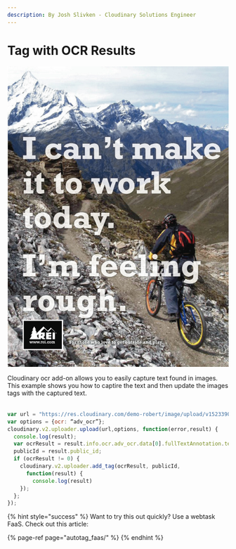 ```yaml
---
description: By Josh Slivken - Cloudinary Solutions Engineer
---
```


# Tag with OCR Results



![Easily Capture Text from Images](../.gitbook/assets/ec18d5b63b46a112b486a97a9d8885d7.jpg)

Cloudinary ocr add-on allows you to easily capture text found in images.   This example shows you how to  captire the text and then update the images tags with the captured text.

```javascript

var url = "https://res.cloudinary.com/demo-robert/image/upload/v1523390181/ec18d5b63b46a112b486a97a9d8885d7.jpg";
var options = {ocr: “adv_ocr”};
cloudinary.v2.uploader.upload(url,options, function(error,result) {
  console.log(result);
  var ocrResult = result.info.ocr.adv_ocr.data[0].fullTextAnnotation.text || 0,
  publicId = result.public_id;
  if (ocrResult != 0) {
    cloudinary.v2.uploader.add_tag(ocrResult, publicId,
      function(result) {
        console.log(result)
    });
  };
});
```

{% hint style="success" %}
Want to try this out quickly?   Use a webtask FaaS.  Check out this article:

{% page-ref page="autotag\_faas/" %}
{% endhint %}



